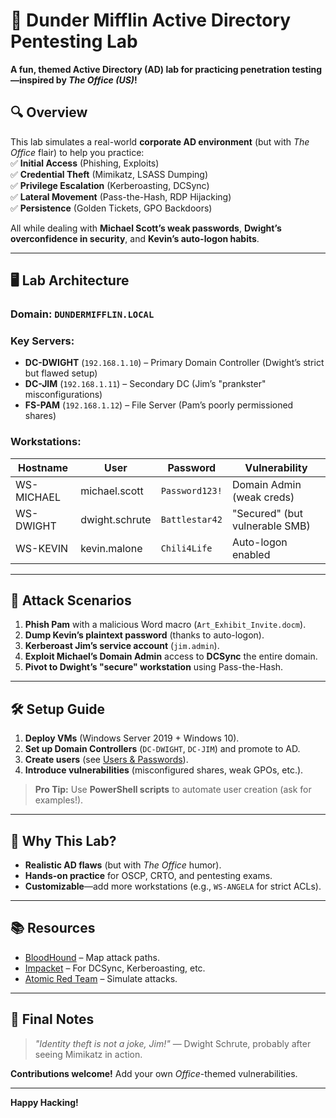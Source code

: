 #  🏢 Dunder Mifflin Active Directory Pentesting Lab  

**A fun, themed Active Directory (AD) lab for practicing penetration testing—inspired by *The Office (US)*!**  

## 🔍 Overview  
This lab simulates a real-world **corporate AD environment** (but with *The Office* flair) to help you practice:  
✅ **Initial Access** (Phishing, Exploits)  
✅ **Credential Theft** (Mimikatz, LSASS Dumping)  
✅ **Privilege Escalation** (Kerberoasting, DCSync)  
✅ **Lateral Movement** (Pass-the-Hash, RDP Hijacking)  
✅ **Persistence** (Golden Tickets, GPO Backdoors)  

All while dealing with **Michael Scott’s weak passwords**, **Dwight’s overconfidence in security**, and **Kevin’s auto-logon habits**.  

---

## 🖥️ Lab Architecture  
### **Domain:** `DUNDERMIFFLIN.LOCAL`  
### **Key Servers:**  
- **DC-DWIGHT** (`192.168.1.10`) – Primary Domain Controller (Dwight’s strict but flawed setup)  
- **DC-JIM** (`192.168.1.11`) – Secondary DC (Jim’s "prankster" misconfigurations)  
- **FS-PAM** (`192.168.1.12`) – File Server (Pam’s poorly permissioned shares)  

### **Workstations:**  
| Hostname    | User           | Password       | Vulnerability                |  
|-------------|----------------|----------------|------------------------------|  
| WS-MICHAEL  | michael.scott  | `Password123!` | Domain Admin (weak creds)    |  
| WS-DWIGHT   | dwight.schrute | `Battlestar42` | "Secured" (but vulnerable SMB)|  
| WS-KEVIN    | kevin.malone   | `Chili4Life`   | Auto-logon enabled           |  

---

## 🎯 Attack Scenarios  
1. **Phish Pam** with a malicious Word macro (`Art_Exhibit_Invite.docm`).  
2. **Dump Kevin’s plaintext password** (thanks to auto-logon).  
3. **Kerberoast Jim’s service account** (`jim.admin`).  
4. **Exploit Michael’s Domain Admin** access to **DCSync** the entire domain.  
5. **Pivot to Dwight’s "secure" workstation** using Pass-the-Hash.  

---

## 🛠️ Setup Guide  
1. **Deploy VMs** (Windows Server 2019 + Windows 10).  
2. **Set up Domain Controllers** (`DC-DWIGHT`, `DC-JIM`) and promote to AD.  
3. **Create users** (see [Users & Passwords](#-users--passwords)).  
4. **Introduce vulnerabilities** (misconfigured shares, weak GPOs, etc.).  

> **Pro Tip:** Use **PowerShell scripts** to automate user creation (ask for examples!).  

---

## 🧠 Why This Lab?  
- **Realistic AD flaws** (but with *The Office* humor).  
- **Hands-on practice** for OSCP, CRTO, and pentesting exams.  
- **Customizable**—add more workstations (e.g., `WS-ANGELA` for strict ACLs).  

---

## 📚 Resources  
- [BloodHound](https://github.com/BloodHoundAD/BloodHound) – Map attack paths.  
- [Impacket](https://github.com/fortra/impacket) – For DCSync, Kerberoasting, etc.  
- [Atomic Red Team](https://atomicredteam.io/) – Simulate attacks.  

---

## 🎉 Final Notes  
> *"Identity theft is not a joke, Jim!"* — Dwight Schrute, probably after seeing Mimikatz in action.  

**Contributions welcome!** Add your own *Office*-themed vulnerabilities.  

---  
**Happy Hacking!**  

